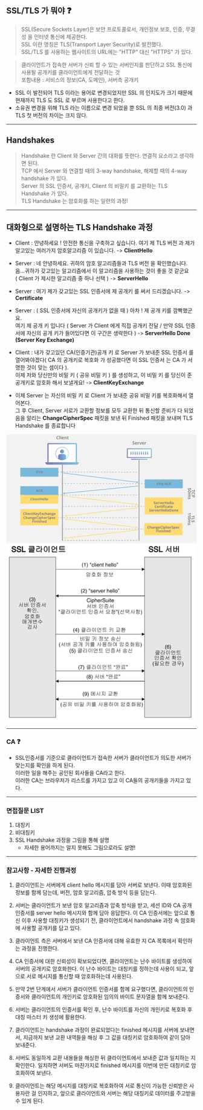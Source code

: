 ## SSL/TLS 가 뭐야 ❓

> SSL(Secure Sockets Layer)은 보안 프로토콜로서, 개인정보 보호, 인증, 무결성 을 인터넷 통신에 제공한다.  
> SSL 이란 명칭은 TLS(Transport Layer Security)로 발전했다.  
> SSL/TLS 를 사용하는 웹사이트의 URL에는 "HTTP" 대신 "HTTPS" 가 있다.

> 클라이언트가 접속한 서버가 신뢰 할 수 있는 서버인지를 판단하고 SSL 통신에 사용될 공개키를 클라이언트에게 전달하는 것  
> 포함내용 : 서비스의 정보(CA, 도메인), 서버측 공개키

- SSL 이 발전되어 TLS 이라는 용어로 변경되었지만 SSL 의 인지도가 크기 때문에 현재까지 TLS 도 SSL 로 부르며 사용한다고 한다.
- 소유권 변경을 위해 TLS 라는 이름으로 변경 되었을 뿐 SSL 의 최종 버전(3.0) 과 TLS 첫 버전의 차이는 크지 않다.

<hr>

## Handshakes

> Handshake 란 Client 와 Server 간의 대화를 뜻한다. 연결적 요소라고 생각하면 된다.  
> TCP 에서 Server 와 연결할 때의 3-way handshake, 해제할 때의 4-way handshake 가 있다.  
> Server 의 SSL 인증서, 공개키, Client 의 비밀키 를 교환하는 TLS Handshake 가 있다.  
> TLS Handshake 는 암호화를 하는 일련의 과정!

<hr>

## 대화형으로 설명하는 TLS Handshake 과정

- Client : 안녕하세요 ! 안전한 통신을 구축하고 싶습니다. 여기 제 TLS 버전 과 제가 알고있는 여러가지 암호알고리즘 이 있습니다. -> **ClientHello**

- Server : 네 안녕하세요. 귀하의 암호 알고리즘들과 TLS 버전 을 확인했습니다.  
  음...귀하가 갖고있는 알고리즘에서 이 알고리즘을 사용하는 것이 좋을 것 같군요  
  ( Client 가 제시한 알고리즘 중 하나 선택 ) -> **ServerHello**

- Server : 여기 제가 갖고있는 SSL 인증서에 제 공개키 를 써서 드리겠습니다. -> **Certificate**

- Server : ( SSL 인증서에 자신의 공개키가 없을 때 ) 아차 ! 제 공개 키를 깜빡했군요.  
  여기 제 공개 키 입니다 ( Server 가 Client 에게 직접 공개키 전달 / 만약 SSL 인증서에 자신의 공개 키가 들어있다면 이 구간은 생략한다 ) -> **ServerHello Done (Server Key Exchange)**

- Client : 내가 갖고있던 CA(인증기관)공개 키 로 Server 가 보내준 SSL 인증서 를 열어봐야겠다( CA 의 공개키로 복호화 가 성공했다면 이 SSL 인증서 는 CA 가 서명한 것이 맞는 셈이다 ).  
  이제 저와 당신만의 비밀 키 ( 공유 비밀 키 ) 를 생성하고, 이 비밀 키 를 당신이 준 공개키로 암호화 해서 보낼게요! -> **ClientKeyExchange**

- 이제 Server 는 자신의 비밀 키 로 Client 가 보내준 공유 비밀 키를 복호화해서 열어본다.  
  그 후 Client, Server 서로가 교환할 정보를 모두 교환한 뒤 통신할 준비가 다 되었음을 알리는 **ChangeCipherSpec** 패킷을 보낸 뒤 Finished 패킷을 보내며 TLS Handshake 를 종료합니다

![Alt text](imgsrc/TLS_1.png)
![Alt text](imgsrc/TLS_2.png)

<hr>

### CA ❓

- SSL인증서를 기준으로 클라이언트가 접속한 서버가 클라이언트가 의도한 서버가 맞는지를 확인을 하게 된다.  
  이러한 일을 해주는 공인된 회사들을 CA라고 한다.  
  이러한 CA는 브라우저가 리스트를 가지고 있고 이 CA들의 공개키들을 가지고 있다.

<hr>

### 면접질문 LIST

1.  대칭키
2.  비대칭키
3.  SSL Handshake 과정을 그림을 통해 설명
    - 자세한 용어까지는 알지 못해도 그림으로라도 설명!

<hr>

### 참고사항 - 자세한 진행과정

1. 클라이언트는 서버에게 client hello 메시지를 담아 서버로 보낸다. 이때 암호화된 정보를 함께 담는데, 버전, 암호 알고리즘, 압축 방식 등을 담는다.

2. 서버는 클라이언트가 보낸 암호 알고리즘과 압축 방식을 받고, 세션 ID와 CA 공개 인증서를 server hello 메시지와 함께 담아 응답한다. 이 CA 인증서에는 앞으로 통신 이후 사용할 대칭키가 생성되기 전, 클라이언트에서 handshake 과정 속 암호화에 사용할 공개키를 담고 있다.

3. 클라이언트 측은 서버에서 보낸 CA 인증서에 대해 유효한 지 CA 목록에서 확인하는 과정을 진행한다.

4. CA 인증서에 대한 신뢰성이 확보되었다면, 클라이언트는 난수 바이트를 생성하여 서버의 공개키로 암호화한다. 이 난수 바이트는 대칭키를 정하는데 사용이 되고, 앞으로 서로 메시지를 통신할 때 암호화하는데 사용된다.

5. 만약 2번 단계에서 서버가 클라이언트 인증서를 함께 요구했다면, 클라이언트의 인증서와 클라이언트의 개인키로 암호화된 임의의 바이트 문자열을 함께 보내준다.

6. 서버는 클라이언트의 인증서를 확인 후, 난수 바이트를 자신의 개인키로 복호화 후 대칭 마스터 키 생성에 활용한다.

7. 클라이언트는 handshake 과정이 완료되었다는 finished 메시지를 서버에 보내면서, 지금까지 보낸 교환 내역들을 해싱 후 그 값을 대칭키로 암호화하여 같이 담아 보내준다.

8. 서버도 동일하게 교환 내용들을 해싱한 뒤 클라이언트에서 보내준 값과 일치하는 지 확인한다. 일치하면 서버도 마찬가지로 finished 메시지를 이번에 만든 대칭키로 암호화하여 보낸다.

9. 클라이언트는 해당 메시지를 대칭키로 복호화하여 서로 통신이 가능한 신뢰받은 사용자란 걸 인지하고, 앞으로 클라이언트와 서버는 해당 대칭키로 데이터를 주고받을 수 있게 된다.
